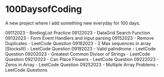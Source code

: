 # 100DaysofCoding
A new project where I add something new everyday for 100 days.

09112023 - BindingList Practice
09122023 - DataGrid Search Function
09132023 - Form Event Handlers and input parsing
09152023 - Remove Duplicates - LeetCode Question
09182023 - 2 Max sequences in array (StocksIII) - LeetCode Question
09192023 - Valid palindrome - LeetCode Question
09202023 - Greatest Common Divisor of Strings - LeetCode Question
09212023 - Can Place Flowers - LeetCode Question
09222023 - Zeros in Array - LeetCode Question
09252023 - Multiple Array Problems - LeetCode Questions

